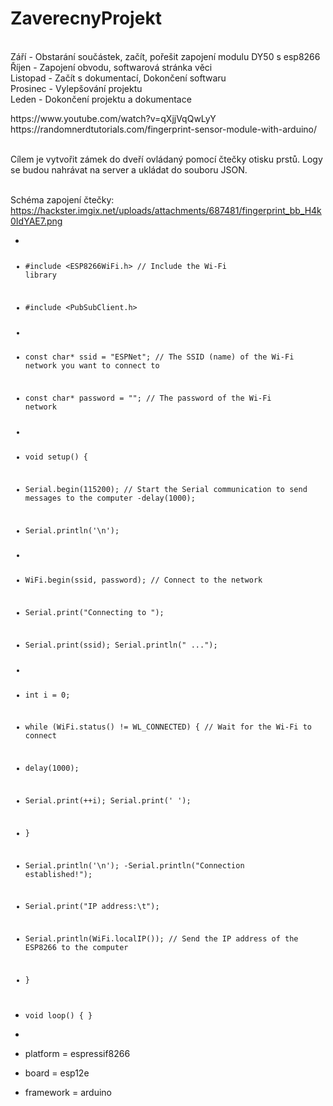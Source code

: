 # ZaverecnyProjekt
<br>Září - Obstarání součástek, začít, pořešit zapojení modulu DY50 s esp8266
<br>Říjen - Zapojení obvodu, softwarová stránka věci
<br>Listopad - Začít s dokumentací, Dokončení softwaru
<br>Prosinec - Vylepšování projektu
<br>Leden - Dokončení projektu a dokumentace
<link>https://www.youtube.com/watch?v=qXjjVqQwLyY</link>
<br>https://randomnerdtutorials.com/fingerprint-sensor-module-with-arduino/

<br>Cílem je vytvořit zámek do dveří ovládaný pomocí čtečky otisku prstů. Logy se budou nahrávat na server a ukládat do souboru JSON.

<br>Schéma zapojení čtečky:
https://hackster.imgix.net/uploads/attachments/687481/fingerprint_bb_H4k0IdYAE7.png
- <code>
- #include <ESP8266WiFi.h>        // Include the Wi-Fi library
- #include <PubSubClient.h>
-
- const char* ssid     = "ESPNet";         // The SSID (name) of the Wi-Fi network you want to connect to
- const char* password = "";     // The password of the Wi-Fi network
-
- void setup() {
 - Serial.begin(115200);         // Start the Serial communication to send messages to the computer
  -delay(1000);
 - Serial.println('\n');
  -
-  WiFi.begin(ssid, password);             // Connect to the network
-  Serial.print("Connecting to ");
-  Serial.print(ssid); Serial.println(" ...");
-
 - int i = 0;
 - while (WiFi.status() != WL_CONNECTED) { // Wait for the Wi-Fi to connect
  -  delay(1000);
  -  Serial.print(++i); Serial.print(' ');
  - }

 - Serial.println('\n');
  -Serial.println("Connection established!");  
 - Serial.print("IP address:\t");
 - Serial.println(WiFi.localIP());         // Send the IP address of the ESP8266 to the computer
- }

- void loop() { }</code>
- 
- platform = espressif8266
- board = esp12e
- framework = arduino
